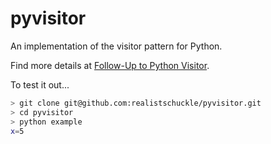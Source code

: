 # pyvisitor

An implementation of the visitor pattern for Python.

Find more details at [Follow-Up to Python Visitor](http://curtis.schlak.com/2013/06/20/follow-up-to-python-visitor-pattern.html).

To test it out...

```bash
> git clone git@github.com:realistschuckle/pyvisitor.git
> cd pyvisitor
> python example
x=5
```